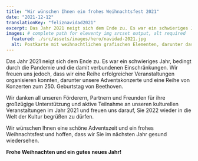 ```yaml
---
title: "Wir wünschen Ihnen ein frohes Weihnachtsfest 2021"
date: "2021-12-12"
translationKey: "feliznavidad2021"
excerpt: Das Jahr 2021 neigt sich dem Ende zu. Es war ein schwieriges Jahr, bedingt durch die Pandemie und die damit verbundenen Einschränkungen.
images: # complete path for eleventy img srcset output, alt required
  featured: ./src/assets/images/hero/navidad-2021.jpg
  alt: Postkarte mit weihnachtlichen grafischen Elementen, darunter das Logo der Fundación Goethe.
---
```


Das Jahr 2021 neigt sich dem Ende zu. Es war ein schwieriges Jahr, bedingt durch die Pandemie und die damit verbundenen Einschränkungen. Wir freuen uns jedoch, dass wir eine Reihe erfolgreicher Veranstaltungen organisieren konnten, darunter unsere Adventskonzerte und eine Reihe von Konzerten zum 250. Geburtstag von Beethoven.

Wir danken all unseren Förderern, Partnern und Freunden für ihre großzügige Unterstützung und aktive Teilnahme an unseren kulturellen Veranstaltungen im Jahr 2021 und freuen uns darauf, Sie 2022 wieder in die Welt der Kultur begrüßen zu dürfen.

Wir wünschen Ihnen eine schöne Adventszeit und ein frohes Weihnachtsfest und hoffen, dass wir Sie im nächsten Jahr gesund wiedersehen.

**Frohe Weihnachten und ein gutes neues Jahr!**
